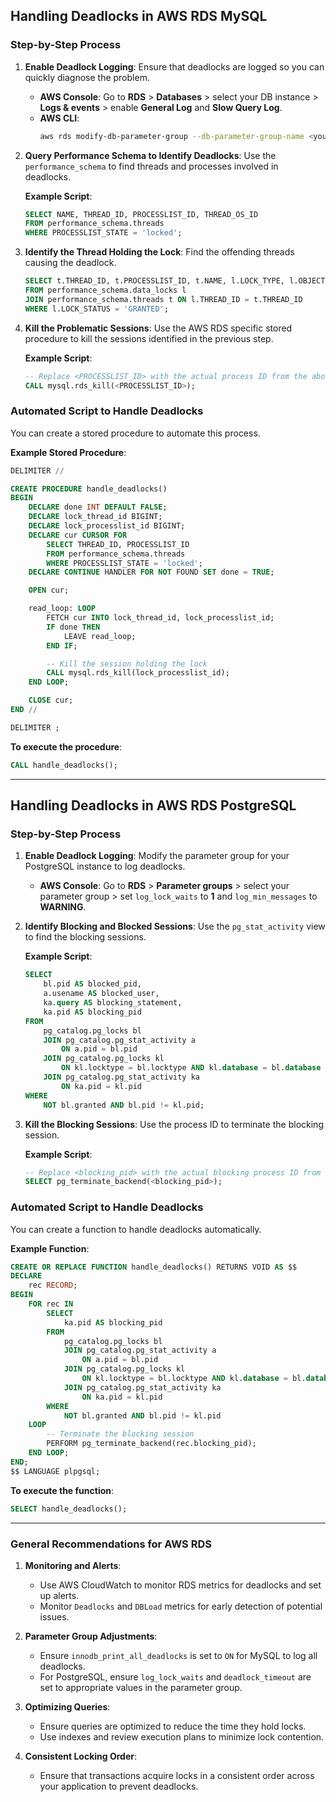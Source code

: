 
## **Handling Deadlocks in AWS RDS MySQL**

### **Step-by-Step Process**

1. **Enable Deadlock Logging**: Ensure that deadlocks are logged so you can quickly diagnose the problem.
    - **AWS Console**: Go to **RDS** > **Databases** > select your DB instance > **Logs & events** > enable **General Log** and **Slow Query Log**.
    - **AWS CLI**:
      ```bash
      aws rds modify-db-parameter-group --db-parameter-group-name <your-db-parameter-group-name> --parameters "ParameterName=slow_query_log,ParameterValue=1,ApplyMethod=immediate"
      ```

2. **Query Performance Schema to Identify Deadlocks**:
    Use the `performance_schema` to find threads and processes involved in deadlocks.

    **Example Script**:
    ```sql
    SELECT NAME, THREAD_ID, PROCESSLIST_ID, THREAD_OS_ID
    FROM performance_schema.threads
    WHERE PROCESSLIST_STATE = 'locked';
    ```

3. **Identify the Thread Holding the Lock**:
    Find the offending threads causing the deadlock.
    ```sql
    SELECT t.THREAD_ID, t.PROCESSLIST_ID, t.NAME, l.LOCK_TYPE, l.OBJECT_SCHEMA, l.OBJECT_NAME
    FROM performance_schema.data_locks l
    JOIN performance_schema.threads t ON l.THREAD_ID = t.THREAD_ID
    WHERE l.LOCK_STATUS = 'GRANTED';
    ```

4. **Kill the Problematic Sessions**:
    Use the AWS RDS specific stored procedure to kill the sessions identified in the previous step.

    **Example Script**:
    ```sql
    -- Replace <PROCESSLIST_ID> with the actual process ID from the above query.
    CALL mysql.rds_kill(<PROCESSLIST_ID>);
    ```

### **Automated Script to Handle Deadlocks**

You can create a stored procedure to automate this process.

**Example Stored Procedure**:
```sql
DELIMITER //

CREATE PROCEDURE handle_deadlocks()
BEGIN
    DECLARE done INT DEFAULT FALSE;
    DECLARE lock_thread_id BIGINT;
    DECLARE lock_processlist_id BIGINT;
    DECLARE cur CURSOR FOR 
        SELECT THREAD_ID, PROCESSLIST_ID 
        FROM performance_schema.threads 
        WHERE PROCESSLIST_STATE = 'locked';
    DECLARE CONTINUE HANDLER FOR NOT FOUND SET done = TRUE;

    OPEN cur;

    read_loop: LOOP
        FETCH cur INTO lock_thread_id, lock_processlist_id;
        IF done THEN
            LEAVE read_loop;
        END IF;

        -- Kill the session holding the lock
        CALL mysql.rds_kill(lock_processlist_id);
    END LOOP;

    CLOSE cur;
END //

DELIMITER ;
```

**To execute the procedure**:
```sql
CALL handle_deadlocks();
```

---

## **Handling Deadlocks in AWS RDS PostgreSQL**

### **Step-by-Step Process**

1. **Enable Deadlock Logging**:
    Modify the parameter group for your PostgreSQL instance to log deadlocks.
    - **AWS Console**: Go to **RDS** > **Parameter groups** > select your parameter group > set `log_lock_waits` to **1** and `log_min_messages` to **WARNING**.

2. **Identify Blocking and Blocked Sessions**:
    Use the `pg_stat_activity` view to find the blocking sessions.

    **Example Script**:
    ```sql
    SELECT
        bl.pid AS blocked_pid,
        a.usename AS blocked_user,
        ka.query AS blocking_statement,
        ka.pid AS blocking_pid
    FROM
        pg_catalog.pg_locks bl
        JOIN pg_catalog.pg_stat_activity a
            ON a.pid = bl.pid
        JOIN pg_catalog.pg_locks kl
            ON kl.locktype = bl.locktype AND kl.database = bl.database AND kl.relation = bl.relation
        JOIN pg_catalog.pg_stat_activity ka
            ON ka.pid = kl.pid
    WHERE
        NOT bl.granted AND bl.pid != kl.pid;
    ```

3. **Kill the Blocking Sessions**:
    Use the process ID to terminate the blocking session.

    **Example Script**:
    ```sql
    -- Replace <blocking_pid> with the actual blocking process ID from the above query.
    SELECT pg_terminate_backend(<blocking_pid>);
    ```

### **Automated Script to Handle Deadlocks**

You can create a function to handle deadlocks automatically.

**Example Function**:
```sql
CREATE OR REPLACE FUNCTION handle_deadlocks() RETURNS VOID AS $$
DECLARE
    rec RECORD;
BEGIN
    FOR rec IN
        SELECT
            ka.pid AS blocking_pid
        FROM
            pg_catalog.pg_locks bl
            JOIN pg_catalog.pg_stat_activity a
                ON a.pid = bl.pid
            JOIN pg_catalog.pg_locks kl
                ON kl.locktype = bl.locktype AND kl.database = bl.database AND kl.relation = bl.relation
            JOIN pg_catalog.pg_stat_activity ka
                ON ka.pid = kl.pid
        WHERE
            NOT bl.granted AND bl.pid != kl.pid
    LOOP
        -- Terminate the blocking session
        PERFORM pg_terminate_backend(rec.blocking_pid);
    END LOOP;
END;
$$ LANGUAGE plpgsql;
```

**To execute the function**:
```sql
SELECT handle_deadlocks();
```

---

### **General Recommendations for AWS RDS**

1. **Monitoring and Alerts**:
    - Use AWS CloudWatch to monitor RDS metrics for deadlocks and set up alerts.
    - Monitor `Deadlocks` and `DBLoad` metrics for early detection of potential issues.

2. **Parameter Group Adjustments**:
    - Ensure `innodb_print_all_deadlocks` is set to `ON` for MySQL to log all deadlocks.
    - For PostgreSQL, ensure `log_lock_waits` and `deadlock_timeout` are set to appropriate values in the parameter group.

3. **Optimizing Queries**:
    - Ensure queries are optimized to reduce the time they hold locks.
    - Use indexes and review execution plans to minimize lock contention.

4. **Consistent Locking Order**:
    - Ensure that transactions acquire locks in a consistent order across your application to prevent deadlocks.
